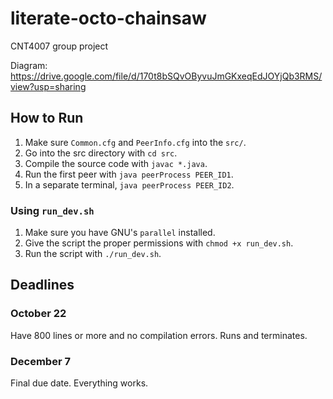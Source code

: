 # literate-octo-chainsaw

CNT4007 group project

Diagram: https://drive.google.com/file/d/170t8bSQvOByvuJmGKxeqEdJOYjQb3RMS/view?usp=sharing

## How to Run

1. Make sure `Common.cfg` and `PeerInfo.cfg` into the `src/`.
2. Go into the src directory with `cd src`.
3. Compile the source code with `javac *.java`.
4. Run the first peer with `java peerProcess PEER_ID1`.
5. In a separate terminal, `java peerProcess PEER_ID2`.

### Using `run_dev.sh`

1. Make sure you have GNU's `parallel` installed.
2. Give the script the proper permissions with `chmod +x run_dev.sh`.
3. Run the script with `./run_dev.sh`.

## Deadlines

### October 22

Have 800 lines or more and no compilation errors. Runs and terminates.

### December 7

Final due date. Everything works.
